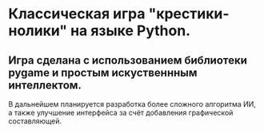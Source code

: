 # Классическая игра **"крестики-нолики"** на языке **Python**.

Игра сделана с использованием библиотеки **pygame** и простым искуственнным интеллектом. 
---
В дальнейшем планируется разработка более сложного алгоритма ИИ, а также улучшение интерфейса за счёт добавления графической составляющей.